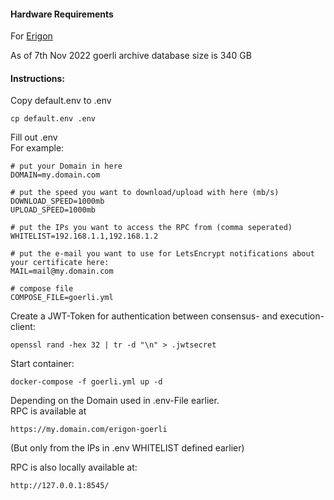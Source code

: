 #### Hardware Requirements 

For [Erigon](https://github.com/ledgerwatch/erigon#system-requirements)

As of 7th Nov 2022 goerli archive database size is 340 GB

#### Instructions:

Copy default.env to .env

```
cp default.env .env
```

Fill out .env \
For example:
```
# put your Domain in here
DOMAIN=my.domain.com

# put the speed you want to download/upload with here (mb/s)
DOWNLOAD_SPEED=1000mb
UPLOAD_SPEED=1000mb

# put the IPs you want to access the RPC from (comma seperated)
WHITELIST=192.168.1.1,192.168.1.2

# put the e-mail you want to use for LetsEncrypt notifications about your certificate here:
MAIL=mail@my.domain.com

# compose file
COMPOSE_FILE=goerli.yml
```

Create a JWT-Token for authentication between consensus- and execution-client:
```
openssl rand -hex 32 | tr -d "\n" > .jwtsecret
```

Start container:

```
docker-compose -f goerli.yml up -d
```

Depending on the Domain used in .env-File earlier. \
RPC is available at 

```https://my.domain.com/erigon-goerli```

(But only from the IPs in .env WHITELIST defined earlier)

RPC is also locally available at:

```http://127.0.0.1:8545/```
